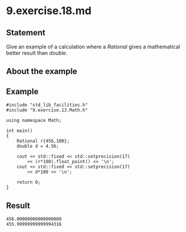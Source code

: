 # 9.exercise.18.md

## Statement

Give an example of a calculation where a _Rational_ gives a mathematical better
result than _double_.

## About the example


## Example

    #include "std_lib_facilities.h"
    #include "9.exercise.13.Math.h"

    using namespace Math;

    int main()
    {
        Rational r{456,100};
        double d = 4.56;

        cout << std::fixed << std::setprecision(17)
            << (r*100).float_point() << '\n';
        cout << std::fixed << std::setprecision(17)
            << d*100 << '\n';

        return 0;
    }

## Result

    456.00000000000000000
    455.99999999999994316


